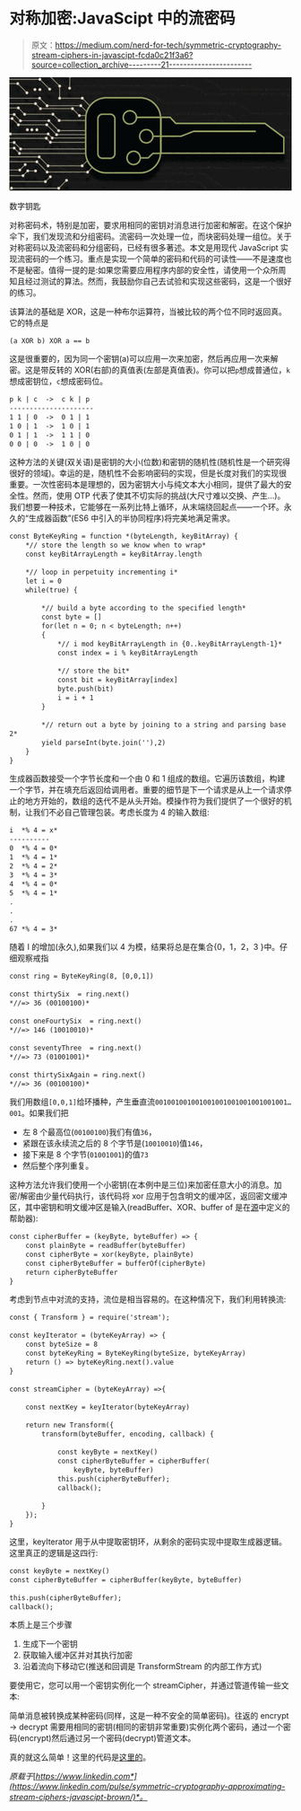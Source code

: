 # 对称加密:JavaScipt 中的流密码

> 原文：<https://medium.com/nerd-for-tech/symmetric-cryptography-stream-ciphers-in-javascipt-fcda0c21f3a6?source=collection_archive---------21----------------------->

![](img/85c817c7df60a68300a694c752e7c83d.png)

数字钥匙

对称密码术，特别是加密，要求用相同的密钥对消息进行加密和解密。在这个保护伞下，我们发现流和分组密码。流密码一次处理一位，而块密码处理一组位。关于对称密码以及流密码和分组密码，已经有很多著述。本文是用现代 JavaScript 实现流密码的一个练习。重点是实现一个简单的密码和代码的可读性——不是速度也不是秘密。值得一提的是:如果您需要应用程序内部的安全性，请使用一个众所周知且经过测试的算法。然而，我鼓励你自己去试验和实现这些密码，这是一个很好的练习。

该算法的基础是 XOR，这是一种布尔运算符，当被比较的两个位不同时返回真。它的特点是

```
(a XOR b) XOR a == b
```

这是很重要的，因为同一个密钥(a)可以应用一次来加密，然后再应用一次来解密。这是带反转的 XOR(右部)的真值表(左部是真值表)。你可以把`p`想成普通位，`k`想成密钥位，`c`想成密码位。

```
p k | c  ->  c k | p
﻿---------------------
1 1 | 0  ->  0 1 | 1
﻿1 0 | 1  ->  1 0 | 1
0 1 | 1  ->  1 1 | 0
0 0 | 0  ->  1 0 | 0
```

这种方法的关键(双关语)是密钥的大小(位数)和密钥的随机性(随机性是一个研究得很好的领域)。幸运的是，随机性不会影响密码的实现，但是长度对我们的实现很重要。一次性密码本是理想的，因为密钥大小与纯文本大小相同，提供了最大的安全性。然而，使用 OTP 代表了使其不切实际的挑战(大尺寸难以交换、产生…)。我们想要一种技术，它能够在一系列比特上循环，从末端绕回起点——一个环。永久的“生成器函数”(ES6 中引入的半协同程序)将完美地满足需求。

```
const ByteKeyRing = function *(byteLength, keyBitArray) {
    *// store the length so we know when to wrap*
    const keyBitArrayLength = keyBitArray.length

    *// loop in perpetuity incrementing i*
    let i = 0
    while(true) {

        *// build a byte according to the specified length*
        const byte = []
        for(let n = 0; n < byteLength; n++)
        {
            *// i mod keyBitArrayLength in {0..keyBitArrayLength-1}*
            const index = i % keyBitArrayLength

            *// store the bit*
            const bit = keyBitArray[index]
            byte.push(bit)
            i = i + 1
        }

        *// return out a byte by joining to a string and parsing base 2*
        yield parseInt(byte.join(''),2)
    }
}
```

生成器函数接受一个字节长度和一个由 0 和 1 组成的数组。它遍历该数组，构建一个字节，并在填充后返回给调用者。重要的细节是下一个请求是从上一个请求停止的地方开始的，数组的迭代不是从头开始。模操作符为我们提供了一个很好的机制，让我们不必自己管理包装。考虑长度为 4 的输入数组:

```
i  *% 4 = x*
----------
0  *% 4﻿ = 0*
1  *% 4 = 1* 
2  *% 4 = 2*
3  *% 4 = 3*
4  *% 4 = 0*
5  *% 4 = 1*
.
.
.﻿﻿﻿﻿﻿﻿
﻿67 *% 4 = 3*
```

随着 I 的增加(永久),如果我们以 4 为模，结果将总是在集合{0，1，2，3 }中。仔细观察戒指

```
const ring = ByteKeyRing(8, [0,0,1])

const thirtySix  = ring.next()
*//=> 36 (00100100)*

const oneFourtySix  = ring.next()
*//=> 146 (10010010)*

const seventyThree  = ring.next()
*//=> 73 (01001001)*

const thirtySixAgain = ring.next()
*//=> 36 (00100100)*
```

我们用数组`[0,0,1]`给环播种，产生垂直流`001001001001001001001001001001001…001`。如果我们把

*   左 8 个最高位(`00100100`)我们有值`36`，
*   紧跟在该永续流之后的 8 个字节是(`10010010`)值`146`，
*   接下来是 8 个字节(`01001001`)的值`73`
*   然后整个序列重复。

这种方法允许我们使用一个小密钥(在本例中是三位)来加密任意大小的消息。加密/解密由少量代码执行，该代码将 xor 应用于包含明文的缓冲区，返回密文缓冲区，其中密钥和明文缓冲区是输入(readBuffer、XOR、buffer of 是在[源](https://github.com/tb01923/understanding-cryptography/blob/master/ciphers/stream-cipher.js)中定义的帮助器):

```
const cipherBuffer = (keyByte, byteBuffer) => {
    const plainByte = readBuffer(byteBuffer)
    const cipherByte = xor(keyByte, plainByte)
    const cipherByteBuffer = bufferOf(cipherByte)
    return cipherByteBuffer
}
```

考虑到节点中对流的支持，流位是相当容易的。在这种情况下，我们利用转换流:

```
const { Transform } = require('stream');

const keyIterator = (byteKeyArray) => {
    const byteSize = 8
    const byteKeyRing = ByteKeyRing(byteSize, byteKeyArray)
    return () => byteKeyRing.next().value
}

const streamCipher = (byteKeyArray) =>{

    const nextKey = keyIterator(byteKeyArray)

    return new Transform({
        transform(byteBuffer, encoding, callback) {

            const keyByte = nextKey()
            const cipherByteBuffer = cipherBuffer(
                keyByte, byteBuffer)
            this.push(cipherByteBuffer);
            callback();

        }
    });
}
```

这里，keyIterator 用于从中提取密钥环，从剩余的密码实现中提取生成器逻辑。这里真正的逻辑是这四行:

```
const keyByte = nextKey()
const cipherByteBuffer = cipherBuffer(keyByte, byteBuffer)

this.push(cipherByteBuffer);
callback();
```

本质上是三个步骤

1.  生成下一个密钥
2.  获取输入缓冲区并对其执行加密
3.  沿着流向下移动它(推送和回调是 TransformStream 的内部工作方式)

要使用它，您可以用一个密钥实例化一个 streamCipher，并通过管道传输一些文本:

简单消息被转换成某种密码(同样，这是一种不安全的简单密码)。往返的 encrypt -> decrypt 需要用相同的密钥(相同的密钥非常重要)实例化两个密码，通过一个密码(encrypt)然后通过另一个密码(decrypt)管道文本。

真的就这么简单！这里的代码是[这里的](https://github.com/tb01923/understanding-cryptography)。

*原载于*[*https://www.linkedin.com*](https://www.linkedin.com/pulse/symmetric-cryptography-approximating-stream-ciphers-javascipt-brown/)*。*